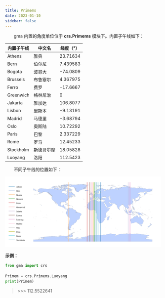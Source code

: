 ```yaml
---
title: Primems
date: 2023-01-10
sidebar: false
---
```


&emsp;　gma 内置的角度单位位于 **crs.Primems** 模块下。内置子午线如下：

| 内置子午线 | 中文名     | 经度（°） |
| ---------- | ---------- | --------- |
| Athens     | 雅典       | 23.71634  |
| Bern       | 伯尔尼     | 7.439583  |
| Bogota     | 波哥大     | -74.0809  |
| Brussels   | 布鲁塞尔   | 4.367975  |
| Ferro      | 费罗       | -17.6667  |
| Greenwich  | 格林尼治   | 0         |
| Jakarta    | 雅加达     | 106.8077  |
| Lisbon     | 里斯本     | -9.13191  |
| Madrid     | 马德里     | -3.68794  |
| Oslo       | 奥斯陆     | 10.72292  |
| Paris      | 巴黎       | 2.337229  |
| Rome       | 罗马       | 12.45233  |
| Stockholm  | 斯德哥尔摩 | 18.05828  |
| Luoyang    | 洛阳       | 112.5423  |

&emsp;　不同子午线的位置如下：

![](/crs/Primems.png)

**示例：**

```python
from gma import crs

Primem = crs.Primems.Luoyang
print(Primem)
```

> \>>> 112.5522641
